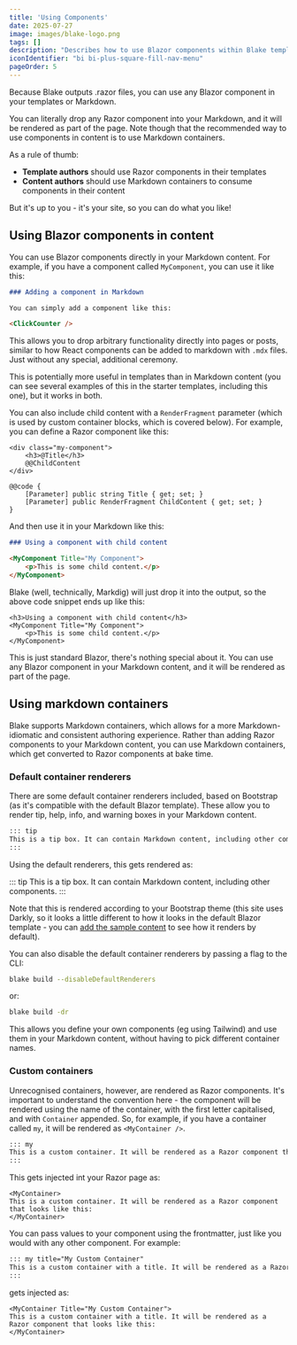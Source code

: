 ```yaml
---
title: 'Using Components'
date: 2025-07-27
image: images/blake-logo.png
tags: []
description: "Describes how to use Blazor components within Blake templates and Markdown."
iconIdentifier: "bi bi-plus-square-fill-nav-menu"
pageOrder: 5
---
```


Because Blake outputs .razor files, you can use any Blazor component in your templates or Markdown.

You can literally drop any Razor component into your Markdown, and it will be rendered as part of the page. Note though that the recommended way to use components in content is to use Markdown containers.

As a rule of thumb:

* **Template authors** should use Razor components in their templates
* **Content authors** should use Markdown containers to consume components in their content

But it's up to you - it's your site, so you can do what you like!

## Using Blazor components in content

You can use Blazor components directly in your Markdown content. For example, if you have a component called `MyComponent`, you can use it like this:

```markdown
### Adding a component in Markdown

You can simply add a component like this:

<ClickCounter />
```

This allows you to drop arbitrary functionality directly into pages or posts, similar to how React components can be added to markdown with `.mdx` files. Just without any special, additional ceremony.

This is potentially more useful in templates than in Markdown content (you can see several examples of this in the starter templates, including this one), but it works in both.

You can also include child content with a `RenderFragment` parameter (which is used by custom container blocks, which is covered below). For example, you can define a Razor component like this:

```razor
<div class="my-component">
	<h3>@Title</h3>
	@@ChildContent
</div>

@@code {
	[Parameter] public string Title { get; set; }
	[Parameter] public RenderFragment ChildContent { get; set; }
}
```

And then use it in your Markdown like this:

```markdown
### Using a component with child content

<MyComponent Title="My Component">
	<p>This is some child content.</p>
</MyComponent>
```

Blake (well, technically, Markdig) will just drop it into the output, so the above code snippet ends up like this:

```razor
<h3>Using a component with child content</h3>
<MyComponent Title="My Component">
	<p>This is some child content.</p>
</MyComponent>
```

This is just standard Blazor, there's nothing special about it. You can use any Blazor component in your Markdown content, and it will be rendered as part of the page.

## Using markdown containers

Blake supports Markdown containers, which allows for a more Markdown-idiomatic and consistent authoring experience. Rather than adding Razor components to your Markdown content, you can use Markdown containers, which get converted to Razor components at bake time.

### Default container renderers

There are some default container renderers included, based on Bootstrap (as it's compatible with the default Blazor template). These allow you to render tip, help, info, and warning boxes in your Markdown content.

```markdown
::: tip
This is a tip box. It can contain Markdown content, including other components.
:::
```

Using the default renderers, this gets rendered as:

::: tip
This is a tip box. It can contain Markdown content, including other components.
:::

Note that this is rendered according to your Bootstrap theme (this site uses Darkly, so it looks a little different to how it looks in the default Blazor template - you can [add the sample content](/) to see how it renders by default).

You can also disable the default container renderers by passing a flag to the CLI:

```bash
blake build --disableDefaultRenderers
```

or:

```bash
blake build -dr
```

This allows you define your own components (eg using Tailwind) and use them in your Markdown content, without having to pick different container names.

### Custom containers

Unrecognised containers, however, are rendered as Razor components. It's important to understand the convention here - the component will be rendered using the name of the container, with the first letter capitalised, and with `Container` appended. So, for example, if you have a container called `my`, it will be rendered as `<MyContainer />`.

```markdown
::: my
This is a custom container. It will be rendered as a Razor component that looks like this:
:::
```

This gets injected int your Razor page as:

```razor
<MyContainer>
This is a custom container. It will be rendered as a Razor component that looks like this:
</MyContainer>
```

You can pass values to your component using the frontmatter, just like you would with any other component. For example:
```markdown
::: my title="My Custom Container"
This is a custom container with a title. It will be rendered as a Razor component that looks like this:
:::
```

gets injected as:
```razor
<MyContainer Title="My Custom Container">
This is a custom container with a title. It will be rendered as a Razor component that looks like this:
</MyContainer>
```
